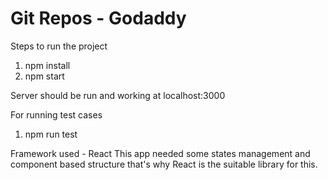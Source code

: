 # Git Repos - Godaddy

Steps to run the project

1. npm install
2. npm start

Server should be run and working at localhost:3000

For running test cases
1. npm run test

Framework used - React
This app needed some states management and component based structure that's why React is the suitable library for this.

